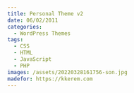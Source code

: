 ```yaml
---
title: Personal Theme v2
date: 06/02/2011
categories: 
  - WordPress Themes
tags:
  - CSS
  - HTML
  - JavaScript
  - PHP
images: /assets/20220328161756-son.jpg
madefor: https://kkerem.com
---
```

